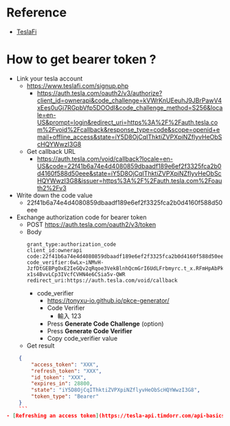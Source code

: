 # Reference
- [TeslaFi](https://www.teslafi.com/signup.php)

# How to get bearer token ?
- Link your tesla account
    - https://www.teslafi.com/signup.php
        - https://auth.tesla.com/oauth2/v3/authorize?client_id=ownerapi&code_challenge=kVWrKnUEeuhJ9JBrPawV4xEes0uGj7RGpbVfp5DOOdI&code_challenge_method=S256&locale=en-US&prompt=login&redirect_uri=https%3A%2F%2Fauth.tesla.com%2Fvoid%2Fcallback&response_type=code&scope=openid+email+offline_access&state=iY5D8OjCqIThktiZVPXpiNZflyvHeObScHQYWwzI3G8
    - Get callback URL
        - https://auth.tesla.com/void/callback?locale=en-US&code=22f41b6a74e4d4080859dbaadf189e6ef2f3325fca2b0d4160f588d50eee&state=iY5D8OjCqIThktiZVPXpiNZflyvHeObScHQYWwzI3G8&issuer=https%3A%2F%2Fauth.tesla.com%2Foauth2%2Fv3
- Write down the code value
    - 22f41b6a74e4d4080859dbaadf189e6ef2f3325fca2b0d4160f588d50eee
- Exchange authorization code for bearer token
    - POST https://auth.tesla.com/oauth2/v3/token
    - Body
        ```
        grant_type:authorization_code
        client_id:ownerapi
        code:22f41b6a74e4d4080859dbaadf189e6ef2f3325fca2b0d4160f588d50eee
        code_verifier:6wLx~iNMvH-JzfDtGEBPgOxE2IeGQv2qRqoe3VekBlnhQcmGrI6UdLFrbmyrc.t_x.RFmHpAbPk4Okxy_XMpNsZTs2VJgFu-x1s4BvvLCp3IVcfCVHN4e6CSia5v-QWR
        redirect_uri:https://auth.tesla.com/void/callback
        ```
        - code_verifier
            - https://tonyxu-io.github.io/pkce-generator/
            - Code Verifier
                - 輸入 123
            - Press **Generate Code Challenge** (option)
            - Press **Generate Code Verifier**
            - Copy code_verifier value
    - Get result
```json
    {
        "access_token": "XXX",
        "refresh_token": "XXX",
        "id_token": "XXX",
        "expires_in": 28800,
        "state": "iY5D8OjCqIThktiZVPXpiNZflyvHeObScHQYWwzI3G8",
        "token_type": "Bearer"
    }
    ```
- [Refreshing an access token](https://tesla-api.timdorr.com/api-basics/authentication#refreshing-an-access-token)